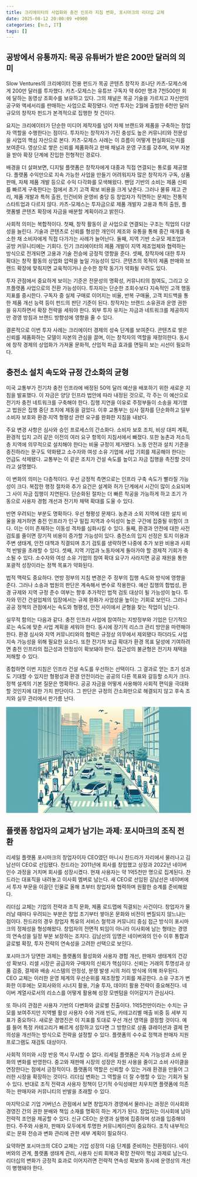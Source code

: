 ```yaml
---
title: 크리에이터의 사업화와 충전 인프라 지침 변화, 포시마크의 리더십 교체
date: 2025-08-12 20:00:09 +0900
categories: [뉴스, IT]
tags: []
---
```


## 공방에서 유통까지: 목공 유튜버가 받은 200만 달러의 의미
Slow Ventures의 크리에이터 전용 펀드가 목공 콘텐츠 창작자 조나단 카츠-모제스에게 200만 달러를 투자했다. 카츠-모제스는 유튜브 구독자 약 60만 명과 7천500만 회에 달하는 동영상 조회수를 보유하고 있다. 그의 채널은 목공 기술을 가르치고 자신만의 공구와 액세서리를 판매하는 사업으로 확장됐다. 이번 투자는 2월에 출범한 6천만 달러 규모의 창작자 펀드가 본격적으로 집행한 첫 건이다.

요지는 크리에이터가 단순한 미디어 제작자를 넘어 자체 브랜드와 제품을 구축하는 창업자 역할을 수행한다는 점이다. 투자자는 창작자가 가진 충성도 높은 커뮤니티와 전문성을 사업의 핵심 자산으로 본다. 카츠-모제스 사례는 이 흐름이 어떻게 현실화되는지를 보여준다. 영상으로 쌓은 신뢰를 제품화하고 판매 채널과 운영 구조를 갖추며, 외부 자본을 받아 확장 단계에 진입한 전형적인 경로다.

배경을 더 살펴보면, 디지털 플랫폼은 창작자에게 대중과 직접 연결되는 통로를 제공했다. 플랫폼 수익만으로 지속 가능한 사업을 만들기 어려워지자 많은 창작자가 구독, 상품 판매, 자체 제품 개발 등으로 수익 다각화를 모색해왔다. 팬덤 기반의 소비는 제품 신뢰를 빠르게 구축한다는 점에서 초기 고객 확보 비용을 크게 낮춘다. 그러나 물류 재고 관리, 제품 개발과 특허 출원, 인건비와 운영비 충당 등 창업자가 직면하는 문제는 전통적 스타트업과 다르지 않다. 카츠-모제스는 투자금으로 제품 개발자 고용과 특허 출원, 플랫폼별 콘텐츠 확장에 자금을 배분할 계획이라고 밝힌다.

사회적 의미는 복합적이다. 첫째, 창작 활동이 곧 사업으로 연결되는 구조는 직업의 다양성을 늘린다. 기술과 콘텐츠로 신뢰를 형성한 개인이 제조와 유통을 통해 중간 매개를 축소한 채 소비자에게 직접 다가가는 사례가 늘어난다. 둘째, 지역 기반 소규모 제조업과 공방 커뮤니티에는 기회다. 인기 크리에이터의 제품 개발이 지역 제조업체와 협력하는 방식으로 전개되면 고용과 기술 전승에 긍정적 영향을 준다. 셋째, 창작자에 대한 투자 확대는 창작 활동의 상업화 압력을 높일 가능성이 있다. 콘텐츠의 목적이 제품 판매와 브랜드 확장에 맞춰지면 교육적이거나 순수한 창작 동기가 약화될 우려도 있다.

투자 관점에서 중요하게 보이는 기준은 전문성의 명확성, 커뮤니티의 참여도, 그리고 오프플랫폼 사업으로의 전환 가능성이다. 투자자는 단순한 조회수보다 지속적인 고객 행동 지표를 중시한다. 구독자 중 실제 구매로 이어지는 비율, 반복 구매율, 고객 피드백을 통한 제품 개선 능력 등이 펀드의 판단 기준이 된다. 창작자는 브랜드 소유권과 운영 권한을 유지하면서 확장 전략을 세워야 한다. 외부 투자 유치는 자금과 네트워크를 제공하지만 경영 방침과 브랜드 방향성에 영향을 줄 수 있다.

결론적으로 이번 투자 사례는 크리에이터 경제의 성숙 단계를 보여준다. 콘텐츠로 쌓은 신뢰를 제품화하는 모델이 자본의 관심을 끌며, 이는 창작자의 역할을 재정의한다. 동시에 창작 경제의 상업화가 가져올 문화적, 산업적 파급 효과를 면밀히 보는 시선이 필요하다.

## 충전소 설치 속도와 규정 간소화의 균형
미국 교통부가 전기차 충전 인프라에 배정된 50억 달러 예산을 배포하기 위한 새로운 지침을 발표했다. 이 자금은 양당 인프라 법안에 따라 내정된 것으로, 각 주는 이 예산으로 전기차 충전 네트워크를 구축해야 한다. 집행 지연을 이유로 주정부들이 소송을 제기했고 법원은 집행 중단 조치에 제동을 걸었다. 이후 교통부는 심사 절차를 단순화하고 일부 소비자 보호와 환경·지역 형평성 관련 요구를 완화한 지침을 내놨다.

주요 변경 사항은 심사와 승인 프로세스의 간소화다. 소비자 보호 조치, 비상 대피 계획, 환경적 입지 고려 같은 이전의 여러 요구 항목이 지침서에서 빠졌다. 또한 농촌과 저소득층 지역에 의무적으로 설치해야 한다는 비율 규정이 제거됐다. 노동 안전과 설치 기준을 증진하라는 문구도 약화됐고 소수자와 여성 소유 기업에 사업 기회를 제공해야 한다는 언급도 삭제됐다. 교통부는 이 같은 조치가 건설 속도를 높이고 자금 집행을 촉진할 것이라고 설명했다.

이 변화의 의미는 다층적이다. 우선 긍정적 측면으로는 인프라 구축 속도가 빨라질 가능성이 크다. 복잡한 행정 절차와 추가 요건은 설계와 허가 단계에서 시간이 많이 소요되며 그 사이 자금 집행이 지연된다. 단순화된 절차는 더 빠른 착공을 가능하게 하고 조기 가동으로 사용자 경험 개선과 전기차 채택 확대를 도울 수 있다.

반면 우려되는 부분도 명확하다. 우선 형평성 문제다. 농촌과 소외 지역에 대한 설치 비율을 제거하면 충전 인프라가 인구 밀집 지역과 수익성이 높은 구간에 집중될 위험이 크다. 이는 이미 존재하는 이동성 격차를 심화시킬 수 있다. 둘째, 환경과 안전에 대한 사전 검토를 줄이면 장기적 비용이 증가할 가능성이 있다. 충전소의 입지 선정은 토지 이용과 주변 생태계, 안전 대책과 직결되며 초기 검토를 생략하면 나중에 추가 보완 비용과 사회적 반발을 초래할 수 있다. 셋째, 지역 기업과 노동자에게 돌아가야 할 경제적 기회가 축소될 수 있다. 소수자와 여성 소유 기업의 참여 확대 요구가 사라지면 공공 재원을 통한 포괄적 성장이라는 정책 목표가 약화된다.

법적 맥락도 중요하다. 연방 정부의 지침 변경은 주 정부의 집행 속도와 방식에 영향을 준다. 그러나 소송과 법원의 판단은 계속해서 변수로 작용한다. 예산 집행의 합법성, 환경 규제와 지역 규정 준수 여부는 향후 추가적인 법적 검토 대상이 될 가능성이 높다. 투자와 민간 건설업체의 입장에서는 규제 완화가 사업성을 높이는 기회로 보인다. 그러나 공공 정책의 관점에서는 속도와 형평성, 안전 사이에서 균형을 찾는 작업이 남는다.

실무적 함의는 다음과 같다. 충전 인프라 사업에 참여하는 지방정부와 기업은 단기적으로는 속도에 맞춘 사업 계획을 세워야 한다. 동시에 장기적 리스크 관리 방안을 마련해야 한다. 환경 심사와 지역 커뮤니티와의 협력은 규정상 의무에서 제외됐다 하더라도 사업 지속 가능성을 위해 필요한 요소다. 또한 전기차 보급 확대가 환경 목표 달성에 기여하려면 충전 인프라의 접근성과 안정성이 확보돼야 한다. 접근성의 불균형은 전기차 채택을 저해할 수 있다.

종합하면 이번 지침은 인프라 건설 속도를 우선하는 선택이다. 그 결과로 얻는 조기 성과도 기대할 수 있지만 형평성과 환경 안전이라는 공공의 다른 목표와 갈등할 소지가 크다. 정책 설계의 기본 질문은 명확하다. 공공 자금을 어떻게 사용해야 사회적 편익을 극대화할 것인지에 대한 가치 판단이다. 그 판단은 규정의 간소화만으로 해결되지 않고 후속 조치와 실무 관리에서 판가름 난다.

![전기차 충전소가 늘어나는 도시 거리와 다양한 이용자들이 오가는 장면을 묘사한 일러스트](assets/img/2025-08-12-604e2b5b-48d4-4c85-84b8-0542005abd6a/1754996479309.png)

## 플랫폼 창업자의 교체가 남기는 과제: 포시마크의 조직 전환
리세일 플랫폼 포시마크의 창업자이자 CEO였던 마니시 찬드라가 자리에서 물러나고 김남선이 CEO로 선임됐다. 찬드라는 2011년에 회사를 창업했고 상장과 2022년 네이버 인수 과정을 거치며 회사를 성장시켰다. 현재 사용자는 약 1억5천만 명으로 집계된다. 찬드라는 대표직을 내려놓고 이사회 멤버로 남는다. 새 CEO로 선임된 김남선은 네이버에서 투자 부문을 이끌던 인물로 올해 초부터 창업자와 협력하며 원활한 승계를 준비해왔다.

리더십 교체는 기업의 전략과 조직 문화, 제품 로드맵에 직결되는 사건이다. 창업자가 물러날 때마다 우려되는 부분은 창업 초기부터 쌓아온 문화와 비전이 변질되지 않느냐는 점이다. 찬드라의 경우 창업자 특유의 서비스 철학과 커뮤니티 중심 접근 방식이 포시마크의 정체성을 형성해왔다. 창업자의 전면적 퇴임이 아니라 이사회에 남는 형태는 경영의 연속성을 일정 부분 보장하는 조치다. 김남선의 임명은 네이버와의 인수 이후 통합과 글로벌 확장, 투자 전략의 연속성을 고려한 선택으로 보인다.

포시마크가 당면한 과제는 플랫폼의 활성화와 사용자 경험 개선, 판매자 생태계의 건강성 확보다. 리셀 시장은 공급자와 구매자의 신뢰가 핵심이다. 신뢰는 거래의 투명성과 상품 검증, 결제와 배송 시스템의 안정성, 분쟁 발생 시의 처리 방식에 의해 좌우된다. CEO 교체는 이러한 운영 체계의 우선순위를 재조정할 기회를 제공한다. 소유 구조가 변화한 이후에는 모회사와의 시너지 활용, 기술 투자, 데이터 활용 전략이 중요해진다. 네이버 계열사로서의 리소스를 어떻게 활용해 성장 모멘텀을 이어갈지가 관심사다.

또 하나의 관점은 사용자 기반의 다변화와 글로벌 진출이다. 1억5천만이라는 수치는 규모를 보여주지만 지역별 활성 사용자 수와 거래 빈도, 카테고리별 매출 비중 등 세부 지표가 중요하다. 새로운 경영진은 이 지표를 토대로 우선 개선 영역을 결정할 것이다. 예를 들어 특정 카테고리가 빠르게 성장하고 있다면 그 방향으로 상품 큐레이션과 결제 편의성을 개선하는 방식으로 전략을 설정할 수 있다. 플랫폼의 수수료 정책과 판매자 지원 프로그램도 재검토 대상이다.

사회적 의미와 시장 반응 역시 무시할 수 없다. 리세일 플랫폼은 지속 가능성과 소비 문화의 변화를 반영한다. 중고와 재판매 시장의 성장은 자원 사용을 줄이고 소비 사이클을 연장한다는 점에서 긍정적이다. 플랫폼의 역할은 신뢰할 수 있는 거래 환경을 만들어 그러한 시장을 확장하는 것이다. 리더십 변화는 그 역할을 더 잘 수행할 수 있는 기회가 될 수 있다. 반대로 조직 전략과 사용자 정책이 단기적 수익성에만 치우치면 플랫폼에 의존하는 판매자와 커뮤니티의 반발을 초래할 수 있다.

마지막으로 기업 거버넌스 관점에서 보면 창업자가 경영에서 물러나는 과정은 이사회와 경영진 간의 권한 분배와 책임 소재를 명확히 하는 계기가 된다. 창업자는 이사회에 남아 전략적 조언을 제공할 수 있다. 신규 CEO는 운영과 실행에 집중하며 성과를 입증해야 한다. 주주와 사용자, 판매자 모두에게 투명한 커뮤니케이션이 중요하다. 조직 내부적으로는 문화 전승과 변화 관리에 관한 세부 계획이 필요하다.

요약하면 포시마크의 CEO 교체는 기업 성장의 다음 단계를 준비하는 전환점이다. 네이버와의 관계, 플랫폼 생태계 관리, 사용자 신뢰 회복과 확장 전략이 핵심 과제로 남는다. 리더십의 변화가 긍정적 효과로 이어지려면 전략적 연속성 확보와 동시에 운영상의 개선이 병행돼야 한다.
